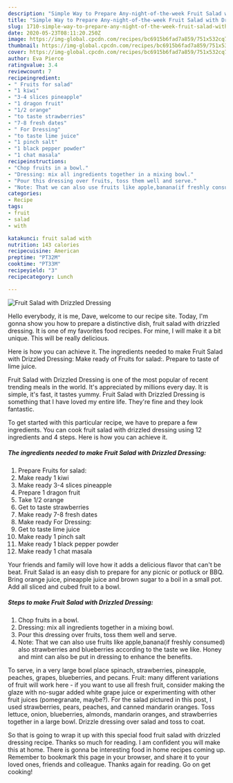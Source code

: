 ```yaml
---
description: "Simple Way to Prepare Any-night-of-the-week Fruit Salad with Drizzled Dressing"
title: "Simple Way to Prepare Any-night-of-the-week Fruit Salad with Drizzled Dressing"
slug: 1710-simple-way-to-prepare-any-night-of-the-week-fruit-salad-with-drizzled-dressing
date: 2020-05-23T08:11:20.250Z
image: https://img-global.cpcdn.com/recipes/bc6915b6fad7a859/751x532cq70/fruit-salad-with-drizzled-dressing-recipe-main-photo.jpg
thumbnail: https://img-global.cpcdn.com/recipes/bc6915b6fad7a859/751x532cq70/fruit-salad-with-drizzled-dressing-recipe-main-photo.jpg
cover: https://img-global.cpcdn.com/recipes/bc6915b6fad7a859/751x532cq70/fruit-salad-with-drizzled-dressing-recipe-main-photo.jpg
author: Eva Pierce
ratingvalue: 3.4
reviewcount: 7
recipeingredient:
- " Fruits for salad"
- "1 kiwi"
- "3-4 slices pineapple"
- "1 dragon fruit"
- "1/2 orange"
- "to taste strawberries"
- "7-8 fresh dates"
- " For Dressing"
- "to taste lime juice"
- "1 pinch salt"
- "1 black pepper powder"
- "1 chat masala"
recipeinstructions:
- "Chop fruits in a bowl."
- "Dressing: mix all ingredients together in a mixing bowl."
- "Pour this dressing over fruits, toss them well and serve."
- "Note: That we can also use fruits like apple,banana(if freshly consumed) also strawberries and blueberries according to the taste we like. Honey and mint can also be put in dressing to enhance the benefits."
categories:
- Recipe
tags:
- fruit
- salad
- with

katakunci: fruit salad with 
nutrition: 143 calories
recipecuisine: American
preptime: "PT32M"
cooktime: "PT33M"
recipeyield: "3"
recipecategory: Lunch

---
```



![Fruit Salad with Drizzled Dressing](https://img-global.cpcdn.com/recipes/bc6915b6fad7a859/751x532cq70/fruit-salad-with-drizzled-dressing-recipe-main-photo.jpg)

Hello everybody, it is me, Dave, welcome to our recipe site. Today, I'm gonna show you how to prepare a distinctive dish, fruit salad with drizzled dressing. It is one of my favorites food recipes. For mine, I will make it a bit unique. This will be really delicious.

Here is how you can achieve it. The ingredients needed to make Fruit Salad with Drizzled Dressing: Make ready of Fruits for salad:. Prepare to taste of lime juice.

Fruit Salad with Drizzled Dressing is one of the most popular of recent trending meals in the world. It's appreciated by millions every day. It is simple, it's fast, it tastes yummy. Fruit Salad with Drizzled Dressing is something that I have loved my entire life. They're fine and they look fantastic.


To get started with this particular recipe, we have to prepare a few ingredients. You can cook fruit salad with drizzled dressing using 12 ingredients and 4 steps. Here is how you can achieve it.

<!--inarticleads1-->

##### The ingredients needed to make Fruit Salad with Drizzled Dressing:

1. Prepare  Fruits for salad:
1. Make ready 1 kiwi
1. Make ready 3-4 slices pineapple
1. Prepare 1 dragon fruit
1. Take 1/2 orange
1. Get to taste strawberries
1. Make ready 7-8 fresh dates
1. Make ready  For Dressing:
1. Get to taste lime juice
1. Make ready 1 pinch salt
1. Make ready 1 black pepper powder
1. Make ready 1 chat masala


Your friends and family will love how it adds a delicious flavor that can&#39;t be beat. Fruit Salad is an easy dish to prepare for any picnic or potluck or BBQ. Bring orange juice, pineapple juice and brown sugar to a boil in a small pot. Add all sliced and cubed fruit to a bowl. 

<!--inarticleads2-->

##### Steps to make Fruit Salad with Drizzled Dressing:

1. Chop fruits in a bowl.
1. Dressing: mix all ingredients together in a mixing bowl.
1. Pour this dressing over fruits, toss them well and serve.
1. Note: That we can also use fruits like apple,banana(if freshly consumed) also strawberries and blueberries according to the taste we like. Honey and mint can also be put in dressing to enhance the benefits.


To serve, in a very large bowl place spinach, strawberries, pineapple, peaches, grapes, blueberries, and pecans. Fruit: many different variations of fruit will work here - if you want to use all fresh fruit, consider making the glaze with no-sugar added white grape juice or experimenting with other fruit juices (pomegranate, maybe?). For the salad pictured in this post, I used strawberries, pears, peaches, and canned mandarin oranges. Toss lettuce, onion, blueberries, almonds, mandarin oranges, and strawberries together in a large bowl. Drizzle dressing over salad and toss to coat. 

So that is going to wrap it up with this special food fruit salad with drizzled dressing recipe. Thanks so much for reading. I am confident you will make this at home. There is gonna be interesting food in home recipes coming up. Remember to bookmark this page in your browser, and share it to your loved ones, friends and colleague. Thanks again for reading. Go on get cooking!
